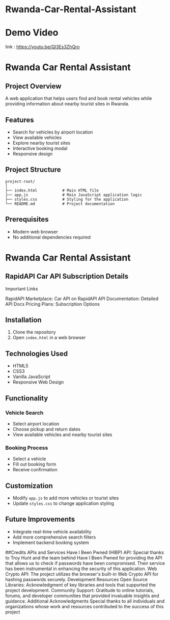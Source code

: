 # Rwanda-Car-Rental-Assistant

# Demo Video
link : https://youtu.be/Ql3Es3ZhQro
# Rwanda Car Rental Assistant

## Project Overview
A web application that helps users find and book rental vehicles while providing information about nearby tourist sites in Rwanda.

## Features
- Search for vehicles by airport location
- View available vehicles
- Explore nearby tourist sites
- Interactive booking modal
- Responsive design

## Project Structure
```
project-root/
│
├── index.html           # Main HTML file
├── app.js               # Main JavaScript application logic
├── styles.css           # Styling for the application
└── README.md            # Project documentation
```

## Prerequisites
- Modern web browser
- No additional dependencies required
# Rwanda Car Rental Assistant

## RapidAPI Car API Subscription Details
Important Links

RapidAPI Marketplace: Car API on RapidAPI
API Documentation: Detailed API Docs
Pricing Plans: Subscription Options

## Installation
1. Clone the repository
2. Open `index.html` in a web browser

## Technologies Used
- HTML5
- CSS3
- Vanilla JavaScript
- Responsive Web Design

## Functionality
### Vehicle Search
- Select airport location
- Choose pickup and return dates
- View available vehicles and nearby tourist sites

### Booking Process
- Select a vehicle
- Fill out booking form
- Receive confirmation

## Customization
- Modify `app.js` to add more vehicles or tourist sites
- Update `styles.css` to change application styling

## Future Improvements
- Integrate real-time vehicle availability
- Add more comprehensive search filters
- Implement backend booking system

##Credits
APIs and Services
Have I Been Pwned (HIBP) API: Special thanks to Troy Hunt and the team behind Have I Been Pwned for providing the API that allows us to check if passwords have been compromised. Their service has been instrumental in enhancing the security of this application.
Web Crypto API: The project utilizes the browser's built-in Web Crypto API for hashing passwords securely.
Development Resources
Open Source Libraries: Acknowledgment of key libraries and tools that supported the project development.
Community Support: Gratitude to online tutorials, forums, and developer communities that provided invaluable insights and guidance.
Additional Acknowledgments
Special thanks to all individuals and organizations whose work and resources contributed to the success of this project
